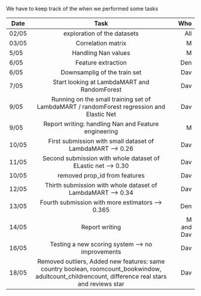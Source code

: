 We have to keep track of the when we performed some tasks


| Date        | Task           | Who  |
| ------------- |:-------------:| -----:|
| 02/05     | exploration of the datasets| All |
|03/05      | Correlation matrix    |M
| 5/05  | Handling Nan values      | M  |
| 6/05 | Feature extraction   |  Den   |
| 6/05 | Downsamplig of the train set  |  Dav |
| 7/05 | Start looking at LambdaMART and RandomForest   |  Dav  |
| 9/05 | Running on the small training set of LambdaMART / randomForest regression and Elastic Net   |  Dav  |
| 9/05 |  Report writing: handling Nan and Feature engineering   |  M |
| 10/05 | First submission with small dataset of LambdaMART --> 0.26   |  Dav |
| 11/05 | Second submission with whole dataset of ELastic net --> 0.30  |  Dav |
| 10/05 | removed prop_id from features   |  Dav |
| 12/05 | Thirth submission with whole dataset of LambdaMART --> 0.34   |  Dav |
| 13/05 | Fourth submission with more estimators --> 0.365 | Den |
| 14/05 | Report writing | M and Dav|
| 16/05 | Testing a new scoring system --> no improvements | Dav
| 18/05 | Removed outliers, Added new features: same country boolean, roomcount_bookwindow, adultcount_childrencount, difference real stars and reviews star| Dav|

